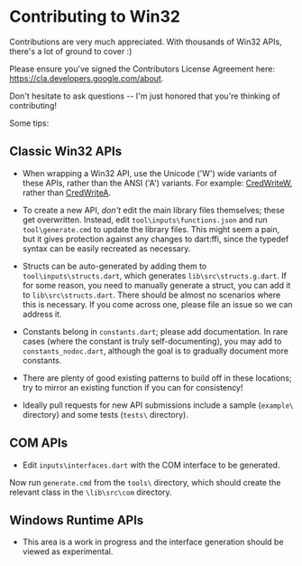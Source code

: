 # Contributing to Win32

Contributions are very much appreciated. With thousands of Win32 APIs, there's a
lot of ground to cover :)

Please ensure you've signed the Contributors License Agreement here:
<https://cla.developers.google.com/about>.

Don't hesitate to ask questions -- I'm just honored that you're thinking of
contributing!

Some tips:

## Classic Win32 APIs

- When wrapping a Win32 API, use the Unicode ('W') wide variants of these APIs,
  rather than the ANSI ('A') variants. For example:
  [CredWriteW](https://docs.microsoft.com/en-us/windows/win32/api/wincred/nf-wincred-credwritew),
  rather than
  [CredWriteA](https://docs.microsoft.com/en-us/windows/win32/api/wincred/nf-wincred-credwritea).

- To create a new API, *don't* edit the main library files themselves; these get
  overwritten. Instead, edit `tool\inputs\functions.json` and run
  `tool\generate.cmd` to update the library files. This might seem a pain, but
  it gives protection against any changes to dart:ffi, since the typedef syntax
  can be easily recreated as necessary.

- Structs can be auto-generated by adding them to `tool\inputs\structs.dart`,
  which generates `lib\src\structs.g.dart`. If for some reason, you need to
  manually generate a struct, you can add it to `lib\src\structs.dart`. There
  should be almost no scenarios where this is necessary. If you come across one,
  please file an issue so we can address it.

- Constants belong in `constants.dart`; please add documentation. In rare cases
  (where the constant is truly self-documenting), you may add to
  `constants_nodoc.dart`, although the goal is to gradually document more
  constants.

- There are plenty of good existing patterns to build off in these locations;
  try to mirror an existing function if you can for consistency!

- Ideally pull requests for new API submissions include a sample (`example\`
  directory) and some tests (`tests\` directory).

## COM APIs

- Edit `inputs\interfaces.dart` with the COM interface to be generated.

Now run `generate.cmd` from the `tools\` directory, which should create the
relevant class in the `\lib\src\com` directory.

## Windows Runtime APIs

- This area is a work in progress and the interface generation should be viewed
  as experimental.
